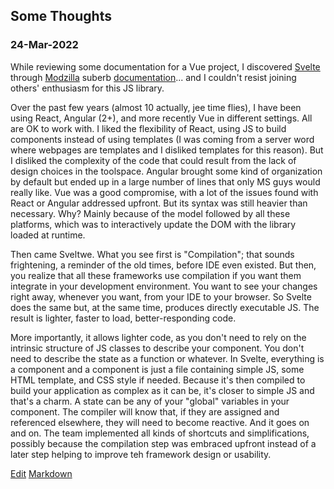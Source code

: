 ## Some Thoughts

### 24-Mar-2022

While reviewing some documentation for a Vue project, I discovered [Svelte](https://svelte.dev/) through [Modzilla](https://developer.mozilla.org/en-US/docs/Web) suberb [documentation](https://developer.mozilla.org/en-US/docs/Learn/Tools_and_testing/Client-side_JavaScript_frameworks)... and I couldn't resist joining others' enthusiasm for this JS library.

Over the past few years (almost 10 actually, jee time flies), I have been using React, Angular (2+), and more recently Vue in different settings. All are OK to work with. I liked the flexibility of React, using JS to build components instead of using templates (I was coming from a server word where webpages are templates and I disliked templates for this reason). But I disliked the complexity of the code that could result from the lack of design choices in the toolspace. Angular brought some kind of organization by default but ended up in a large number of lines that only MS guys would really like. Vue was a good compromise, with a lot of the issues found with React or Angular addressed upfront. But its syntax was still heavier than necessary. Why? Mainly because of the model followed by all these platforms, which was to interactively update the DOM with the library loaded at runtime.

Then came Sveltwe. What you see first is "Compilation"; that sounds frightening, a reminder of the old times, before IDE even existed. But then, you realize that all these frameworks use compilation if you want them integrate in your development environment. You want to see your changes right away, whenever you want, from your IDE to your browser. So Svelte does the same but, at the same time, produces directly executable JS. The result is lighter, faster to load, better-responding code.

More importantly, it allows lighter code, as you don't need to rely on the intrinsic structure of JS classes to describe your component. You don't need to describe the state as a function or whatever. In Svelte, everything is a component and a component is just a file containing simple JS, some HTML template, and CSS style if needed. Because it's then compiled to build your application as complex as it can be, it's closer to simple JS and that's a charm. A state can be any of your "global" variables in your component. The compiler will know that, if they are assigned and referenced elsewhere, they will need to become reactive. And it goes on and on. The team implemented all kinds of shortcuts and simplifications, possibly because the compilation step was embraced upfront instead of a later step helping to improve teh framework design or usability.

[Edit](https://github.com/Jean-Maupas/Blog/edit/gh-pages/index.md) [Markdown](https://docs.github.com/en/github/writing-on-github/getting-started-with-writing-and-formatting-on-github/basic-writing-and-formatting-syntax)

